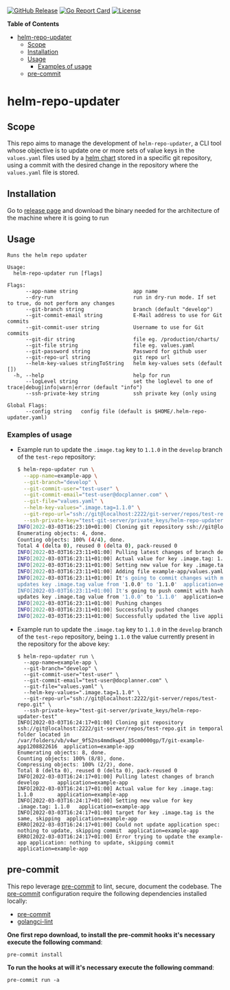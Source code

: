[![GitHub Release](https://img.shields.io/github/release/DocPlanner/helm-repo-updater.svg?logo=github&labelColor=262b30)](https://github.com/DocPlanner/helm-repo-updater/releases)
[![Go Report Card](https://goreportcard.com/badge/github.com/DocPlanner/helm-repo-updater)](https://goreportcard.com/report/github.com/DocPlanner/helm-repo-updater)
[![License](https://img.shields.io/github/license/DocPlanner/helm-repo-updater)](https://github.com/DocPlanner/helm-repo-updater/LICENSE)

<!-- START doctoc generated TOC please keep comment here to allow auto update -->
<!-- DON'T EDIT THIS SECTION, INSTEAD RE-RUN doctoc TO UPDATE -->
**Table of Contents**

- [helm-repo-updater](#helm-repo-updater)
  - [Scope](#scope)
  - [Installation](#installation)
  - [Usage](#usage)
    - [Examples of usage](#examples-of-usage)
  - [pre-commit](#pre-commit)

<!-- END doctoc generated TOC please keep comment here to allow auto update -->

# helm-repo-updater

## Scope

This repo aims to manage the development of `helm-repo-updater`, a CLI tool whose objective is to update one or more sets of value keys in the `values.yaml` files used by a [helm chart](https://helm.sh/docs/topics/charts/) stored in a specific git repository, using a commit with the desired change in the repository where the `values.yaml` file is stored.

## Installation

Go to [release page](https://github.com/DocPlanner/helm-repo-updater/releases) and download the binary needed for the architecture of the machine where it is going to run

## Usage

    Runs the helm repo updater

    Usage:
      helm-repo-updater run [flags]

    Flags:
          --app-name string                  app name
          --dry-run                          run in dry-run mode. If set to true, do not perform any changes
          --git-branch string                branch (default "develop")
          --git-commit-email string          E-Mail address to use for Git commits
          --git-commit-user string           Username to use for Git commits
          --git-dir string                   file eg. /production/charts/
          --git-file string                  file eg. values.yaml
          --git-password string              Password for github user
          --git-repo-url string              git repo url
          --helm-key-values stringToString   helm key-values sets (default [])
      -h, --help                             help for run
          --logLevel string                  set the loglevel to one of trace|debug|info|warn|error (default "info")
          --ssh-private-key string           ssh private key (only using

    Global Flags:
          --config string   config file (default is $HOME/.helm-repo-updater.yaml)

### Examples of usage

- Example run to update the `.image.tag` key to `1.1.0` in the `develop` branch of the `test-repo` repository:
  ```bash
  $ helm-repo-updater run \
    --app-name=example-app \
    --git-branch="develop" \
    --git-commit-user="test-user" \
    --git-commit-email="test-user@docplanner.com" \
    --git-file="values.yaml" \
    --helm-key-values=".image.tag=1.1.0" \
    --git-repo-url="ssh://git@localhost:2222/git-server/repos/test-repo.git" \
    --ssh-private-key="test-git-server/private_keys/helm-repo-updater-test"
  INFO[2022-03-03T16:23:10+01:00] Cloning git repository ssh://git@localhost:2222/git-server/repos/test-repo.git in temporal folder located in /var/folders/vb/v4wr_9f52ns4mmdkwp4_35cm0000gp/T/git-example-app956297090  application=example-app
  Enumerating objects: 4, done.
  Counting objects: 100% (4/4), done.
  Total 4 (delta 0), reused 0 (delta 0), pack-reused 0
  INFO[2022-03-03T16:23:11+01:00] Pulling latest changes of branch develop      application=example-app
  INFO[2022-03-03T16:23:11+01:00] Actual value for key .image.tag: 1.0.0        application=example-app
  INFO[2022-03-03T16:23:11+01:00] Setting new value for key .image.tag: 1.1.0   application=example-app
  INFO[2022-03-03T16:23:11+01:00] Adding file example-app/values.yaml to git for commit changes  application=example-app
  INFO[2022-03-03T16:23:11+01:00] It's going to commit changes with message: 🚀 automatic update of example-app
  updates key .image.tag value from '1.0.0' to '1.1.0'  application=example-app
  INFO[2022-03-03T16:23:11+01:00] It's going to push commit with hash ca9ce40520f018094a2cd7952847e7ea4bb949fe and message 🚀 automatic update of example-app
  updates key .image.tag value from '1.0.0' to '1.1.0'  application=example-app
  INFO[2022-03-03T16:23:11+01:00] Pushing changes                               application=example-app
  INFO[2022-03-03T16:23:11+01:00] Successfully pushed changes                   application=example-app
  INFO[2022-03-03T16:23:11+01:00] Successfully updated the live application spec  application=example-app
  ```

- Example run to update the `.image.tag` key to `1.1.0` in the `develop` branch of the `test-repo` repository, being `1.1.0` the value currently present in the repository for the above key:
  ```
  $ helm-repo-updater run \
    --app-name=example-app \
    --git-branch="develop" \
    --git-commit-user="test-user" \
    --git-commit-email="test-user@docplanner.com" \
    --git-file="values.yaml" \
    --helm-key-values=".image.tag=1.1.0" \
    --git-repo-url="ssh://git@localhost:2222/git-server/repos/test-repo.git" \
    --ssh-private-key="test-git-server/private_keys/helm-repo-updater-test"
  INFO[2022-03-03T16:24:17+01:00] Cloning git repository ssh://git@localhost:2222/git-server/repos/test-repo.git in temporal folder located in /var/folders/vb/v4wr_9f52ns4mmdkwp4_35cm0000gp/T/git-example-app1208822616  application=example-app
  Enumerating objects: 8, done.
  Counting objects: 100% (8/8), done.
  Compressing objects: 100% (2/2), done.
  Total 8 (delta 0), reused 0 (delta 0), pack-reused 0
  INFO[2022-03-03T16:24:17+01:00] Pulling latest changes of branch develop      application=example-app
  INFO[2022-03-03T16:24:17+01:00] Actual value for key .image.tag: 1.1.0        application=example-app
  INFO[2022-03-03T16:24:17+01:00] Setting new value for key .image.tag: 1.1.0   application=example-app
  INFO[2022-03-03T16:24:17+01:00] target for key .image.tag is the same, skipping  application=example-app
  ERRO[2022-03-03T16:24:17+01:00] Could not update application spec: nothing to update, skipping commit  application=example-app
  ERRO[2022-03-03T16:24:17+01:00] Error trying to update the example-app application: nothing to update, skipping commit  application=example-app
  ```

## pre-commit

This repo leverage [pre-commit](https://pre-commit.com) to lint, secure, document the codebase. The [pre-commit](https://pre-commit.com) configuration require the following dependencies installed locally:
- [pre-commit](https://pre-commit.com/#install)
- [golangci-lint](https://golangci-lint.run/usage/install/#local-installation)

**One first repo download, to install the pre-commit hooks it's necessary execute the following command**:
```
pre-commit install
```

**To run the hooks at will it's necessary execute the following command**:
```
pre-commit run -a
```

